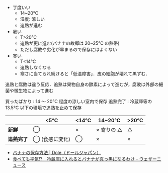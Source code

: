 - 丁度いい
  - 14~20℃
  - 湿度: 涼しい
  - 追熟が進む
- 暑い
  - T>20℃
  - 追熟が更に進む(バナナの故郷は 20~25℃ の熱帯)
  - ただし腐敗や劣化が早まるので保存にはよくない
- 寒い
  - T<14℃
  - 追熟しなくなる
  - 寒さに当てられ続けると「低温障害」．皮の細胞が壊れて黒ずむ．

追熟と腐敗は違う反応．追熟は果物自身の酵素によって進むが，腐敗は外部の細菌や微生物によって進む

買ったばかり : 14 ～ 20℃ 程度の涼しい室内で保存
追熟完了 : 冷蔵庫等の 13.5℃ 以下の環境で追熟を止めて保存

|              | <5℃           | <14℃ | 14~20℃     | >20℃ |
| ------------ | ------------- | ---- | ---------- | ---- |
| **新鮮**     | ◯             | ×    | × 寄りの △ | △    |
| **追熟完了** | ◯ (食感に変化) | ◯    | ×          | ×    |

- [バナナの保存方法 | Dole（ドールジャパン）](https://www.dole.co.jp/lp/jp/magazine/banana/preservation/#a03)
- [食べても平気!?　冷蔵庫に入れるとバナナが真っ黒になるわけ - ウェザーニュース](https://weathernews.jp/s/topics/202007/140295/)
